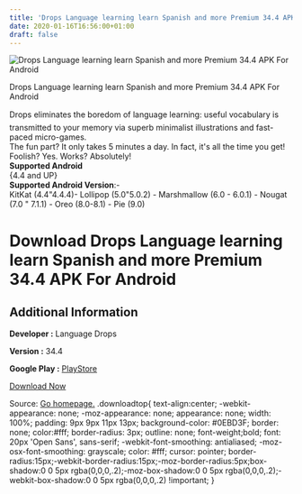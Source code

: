 ```yaml
---
title: 'Drops Language learning learn Spanish and more Premium 34.4 APK For Android'
date: 2020-01-16T16:56:00+01:00
draft: false
---
```


![Drops Language learning learn Spanish and more Premium 34.4 APK For Android](https://i1.wp.com/apkhome.net/wp-content/uploads/2020/01/Drops-Language-learning-learn-Spanish-and-more-Premium-34.4.png "Drops Language learning learn Spanish and more Premium 34.4 APK For Android")

  

Drops Language learning learn Spanish and more Premium 34.4 APK For Android

Drops eliminates the boredom of language learning: useful vocabulary is transmitted to your memory via superb minimalist illustrations and fast-paced micro-games.  
The fun part? It only takes 5 minutes a day. In fact, it's all the time you get! Foolish? Yes. Works? Absolutely!  
**Supported Android**  
{4.4 and UP}  
**Supported Android Version**:-  
KitKat (4.4"4.4.4)- Lollipop (5.0"5.0.2) - Marshmallow (6.0 - 6.0.1) - Nougat (7.0 " 7.1.1) - Oreo (8.0-8.1) - Pie (9.0)

Download Drops Language learning learn Spanish and more Premium 34.4 APK For Android
====================================================================================

Additional Information
----------------------

**Developer :** Language Drops

**Version :** 34.4

**Google Play :** [PlayStore](https://play.google.com/store/apps/details?id=com.languagedrops.drops.international)

  

[Download Now](https://store4app.co/post/drops-language-learning-learn-spanish-and-more-premium-34-4-apk-for-android_1579188873)

  
Source: [Go homepage.](https://store4app.co/post/drops-language-learning-learn-spanish-and-more-premium-34-4-apk-for-android_1579188873) .downloadtop{ text-align:center; -webkit-appearance: none; -moz-appearance: none; appearance: none; width: 100%; padding: 9px 9px 11px 13px; background-color: #0EBD3F; border: none; color:#fff; border-radius: 3px; outline: none; font-weight;bold; font: 20px 'Open Sans', sans-serif; -webkit-font-smoothing: antialiased; -moz-osx-font-smoothing: grayscale; color: #fff; cursor: pointer; border-radius:15px;-webkit-border-radius:15px;-moz-border-radius:5px;box-shadow:0 0 5px rgba(0,0,0,.2);-moz-box-shadow:0 0 5px rgba(0,0,0,.2);-webkit-box-shadow:0 0 5px rgba(0,0,0,.2) !important; }